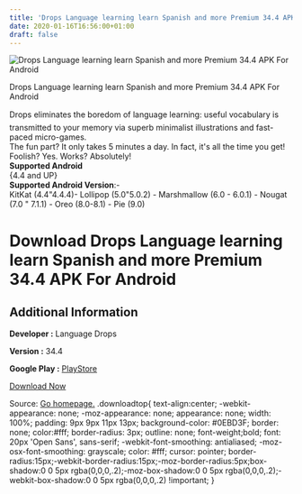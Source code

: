 ```yaml
---
title: 'Drops Language learning learn Spanish and more Premium 34.4 APK For Android'
date: 2020-01-16T16:56:00+01:00
draft: false
---
```


![Drops Language learning learn Spanish and more Premium 34.4 APK For Android](https://i1.wp.com/apkhome.net/wp-content/uploads/2020/01/Drops-Language-learning-learn-Spanish-and-more-Premium-34.4.png "Drops Language learning learn Spanish and more Premium 34.4 APK For Android")

  

Drops Language learning learn Spanish and more Premium 34.4 APK For Android

Drops eliminates the boredom of language learning: useful vocabulary is transmitted to your memory via superb minimalist illustrations and fast-paced micro-games.  
The fun part? It only takes 5 minutes a day. In fact, it's all the time you get! Foolish? Yes. Works? Absolutely!  
**Supported Android**  
{4.4 and UP}  
**Supported Android Version**:-  
KitKat (4.4"4.4.4)- Lollipop (5.0"5.0.2) - Marshmallow (6.0 - 6.0.1) - Nougat (7.0 " 7.1.1) - Oreo (8.0-8.1) - Pie (9.0)

Download Drops Language learning learn Spanish and more Premium 34.4 APK For Android
====================================================================================

Additional Information
----------------------

**Developer :** Language Drops

**Version :** 34.4

**Google Play :** [PlayStore](https://play.google.com/store/apps/details?id=com.languagedrops.drops.international)

  

[Download Now](https://store4app.co/post/drops-language-learning-learn-spanish-and-more-premium-34-4-apk-for-android_1579188873)

  
Source: [Go homepage.](https://store4app.co/post/drops-language-learning-learn-spanish-and-more-premium-34-4-apk-for-android_1579188873) .downloadtop{ text-align:center; -webkit-appearance: none; -moz-appearance: none; appearance: none; width: 100%; padding: 9px 9px 11px 13px; background-color: #0EBD3F; border: none; color:#fff; border-radius: 3px; outline: none; font-weight;bold; font: 20px 'Open Sans', sans-serif; -webkit-font-smoothing: antialiased; -moz-osx-font-smoothing: grayscale; color: #fff; cursor: pointer; border-radius:15px;-webkit-border-radius:15px;-moz-border-radius:5px;box-shadow:0 0 5px rgba(0,0,0,.2);-moz-box-shadow:0 0 5px rgba(0,0,0,.2);-webkit-box-shadow:0 0 5px rgba(0,0,0,.2) !important; }